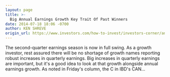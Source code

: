 ```yaml
---
layout: page
title: >-
  Big Annual Earnings Growth Key Trait Of Past Winners
date: 2014-07-18 18:06 -0700
author: KEN SHREVE
origin_url: https://www.investors.com/how-to-invest/investors-corner/annual-earnings-growth-important-when-analyzing-a-stock
---
```






The second-quarter earnings season is now in full swing. As a growth investor, rest assured there will be no shortage of growth names reporting robust increases in quarterly earnings. Big increases in quarterly earnings are important, but it's a good idea to look at that growth alongside annual earnings growth. As noted in Friday's column, the C in IBD's CAN…

 

